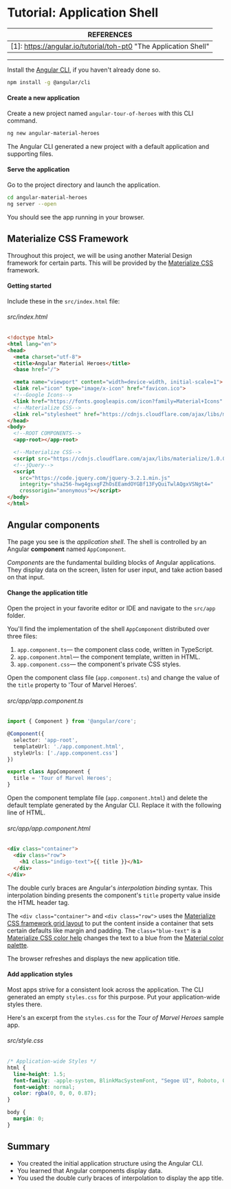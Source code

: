# Tutorial: Application Shell

| REFERENCES                               |
| ---------------------------------------- |
| [1]: https://angular.io/tutorial/toh-pt0 "The Application Shell" |

------

Install the [Angular CLI](https://github.com/angular/angular-cli), if you haven't already done so.

```bash
npm install -g @angular/cli
```



#### Create a new application

Create a new project named `angular-tour-of-heroes` with this CLI command.

```bash
ng new angular-material-heroes
```

The Angular CLI generated a new project with a default application and supporting files.



#### Serve the application

Go to the project directory and launch the application.

```bash
cd angular-material-heroes
ng server --open
```

You should see the app running in your browser.



## Materialize CSS Framework

Throughout this project, we will be using another Material Design framework for certain parts. This will be provided by the [Materialize CSS](http://next.materializecss.com/getting-started.html) framework.

#### Getting started

Include these in the `src/index.html` file:

###### src/index.html

```html
<!doctype html>
<html lang="en">
<head>
  <meta charset="utf-8">
  <title>Angular Material Heroes</title>
  <base href="/">

  <meta name="viewport" content="width=device-width, initial-scale=1">
  <link rel="icon" type="image/x-icon" href="favicon.ico">
  <!--Google Icons-->
  <link href="https://fonts.googleapis.com/icon?family=Material+Icons" rel="stylesheet">
  <!--Materialize CSS-->
  <link rel="stylesheet" href="https://cdnjs.cloudflare.com/ajax/libs/materialize/1.0.0-alpha.2/css/materialize.min.css">
</head>
<body>
  <!--ROOT COMPONENTS-->
  <app-root></app-root>

  <!--Materialize CSS-->
  <script src="https://cdnjs.cloudflare.com/ajax/libs/materialize/1.0.0-alpha.2/js/materialize.min.js"></script>
  <!--jQuery-->
  <script
    src="https://code.jquery.com/jquery-3.2.1.min.js"
    integrity="sha256-hwg4gsxgFZhOsEEamdOYGBf13FyQuiTwlAQgxVSNgt4="
    crossorigin="anonymous"></script>
</body>
</html>
```



## Angular components

The page you see is the *application shell*. The shell is controlled by an Angular **component** named `AppComponent`.

*Components* are the fundamental building blocks of Angular applications. They display data on the screen, listen for user input, and take action based on that input.

#### Change the application title

Open the project in your favorite editor or IDE and navigate to the `src/app` folder.

You'll find the implementation of the shell `AppComponent` distributed over three files:

1. `app.component.ts`— the component class code, written in TypeScript.
2. `app.component.html`— the component template, written in HTML.
3. `app.component.css`— the component's private CSS styles.

Open the component class file (`app.component.ts`) and change the value of the `title` property to 'Tour of Marvel Heroes'.

###### src/app/app.component.ts

```typescript
import { Component } from '@angular/core';

@Component({
  selector: 'app-root',
  templateUrl: './app.component.html',
  styleUrls: ['./app.component.css']
})

export class AppComponent {
  title = 'Tour of Marvel Heroes';
}
```



Open the component template file (`app.component.html`) and delete the default template generated by the Angular CLI. Replace it with the following line of HTML.

###### src/app/app.component.html

```html
<div class="container">
  <div class="row">
    <h1 class="indigo-text">{{ title }}</h1>
  </div>
</div>
```

The double curly braces are Angular's *interpolation binding* syntax. This interpolation binding presents the component's `title` property value inside the HTML header tag.

The `<div class="container">` and `<div class="row">` uses the [Materialize CSS framework grid layout](http://next.materializecss.com/grid.html) to put the content inside a container that sets certain defaults like margin and padding. The `class="blue-text"` is a [Materialize CSS color help](http://next.materializecss.com/color.html) changes the text to a blue from the [Material color palette](https://material.io/guidelines/style/color.html#color-color-palette).

The browser refreshes and displays the new application title.

#### Add application styles

Most apps strive for a consistent look across the application. The CLI generated an empty `styles.css` for this purpose. Put your application-wide styles there.

Here's an excerpt from the `styles.css` for the *Tour of Marvel Heroes* sample app.

###### src/style.css

```css
/* Application-wide Styles */
html {
  line-height: 1.5;
  font-family: -apple-system, BlinkMacSystemFont, "Segoe UI", Roboto, Oxygen-Sans, Ubuntu, Cantarell, "Helvetica Neue", sans-serif;
  font-weight: normal;
  color: rgba(0, 0, 0, 0.87);
}

body {
  margin: 0;
}

```

## Summary

- You created the initial application structure using the Angular CLI.
- You learned that Angular components display data.
- You used the double curly braces of interpolation to display the app title.